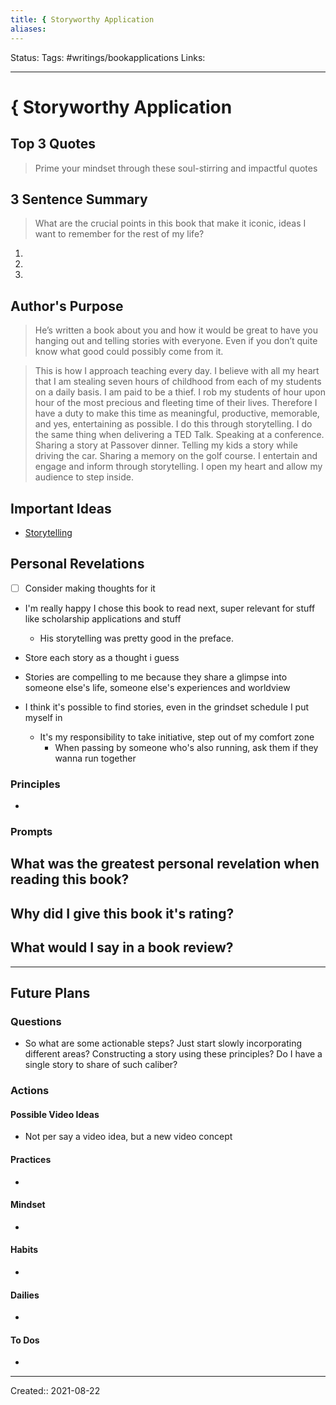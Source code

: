 ```yaml
---
title: { Storyworthy Application
aliases:
---
```


Status:
Tags: #writings/bookapplications
Links:
___

# { Storyworthy Application

## Top 3 Quotes
> Prime your mindset through these soul-stirring and impactful quotes

## 3 Sentence Summary
 > What are the crucial points in this book that make it iconic, ideas I want to remember for the rest of my life?
1.
2.
3.

## Author's Purpose
> He’s written a book about you and how it would be great to have you hanging out and telling stories with everyone. Even if you don’t quite know what good could possibly come from it.

> This is how I approach teaching every day. I believe with all my heart that I am stealing seven hours of childhood from each of my students on a daily basis. I am paid to be a thief. I rob my students of hour upon hour of the most precious and fleeting time of their lives. Therefore I have a duty to make this time as meaningful, productive, memorable, and yes, entertaining as possible.
> I do this through storytelling.
> I do the same thing when delivering a TED Talk. Speaking at a conference. Sharing a story at Passover dinner. Telling my kids a story while driving the car. Sharing a memory on the golf course. I entertain and engage and inform through storytelling. I open my heart and allow my audience to step inside.

## Important Ideas
- [Storytelling](None)

## Personal Revelations
- [ ] Consider making thoughts for it
- I'm really happy I chose this book to read next, super relevant for stuff like scholarship applications and stuff
	- His storytelling was pretty good in the preface.
- Store each story as a thought i guess
- Stories are compelling to me because they share a glimpse into someone else's life, someone else's experiences and worldview

- I think it's possible to find stories, even in the grindset schedule I put myself in
	- It's my responsibility to take initiative, step out of my comfort zone
		- When passing by someone who's also running, ask them if they wanna run together

### Principles
- 
### Prompts
**What was the greatest personal revelation when reading this book?**
- 

**Why did I give this book it's rating?**
- 

**What would I say in a book review?**
- 

****
## Future Plans

### Questions
- So what are some actionable steps? Just start slowly incorporating different areas? Constructing a story using these principles? Do I have a single story to share of such caliber?

### Actions

#### Possible Video Ideas
- Not per say a video idea, but a new video concept

#### Practices
-

#### Mindset
-

#### Habits
-

#### Dailies
-

#### To Dos
-
___
Created:: 2021-08-22
